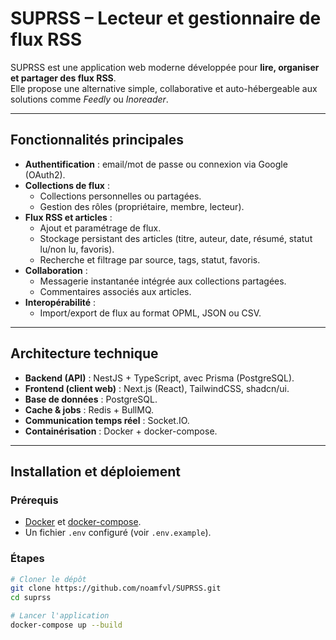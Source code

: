 # SUPRSS – Lecteur et gestionnaire de flux RSS

SUPRSS est une application web moderne développée pour **lire, organiser et partager des flux RSS**.  
Elle propose une alternative simple, collaborative et auto-hébergeable aux solutions comme *Feedly* ou *Inoreader*.  

---

##  Fonctionnalités principales
- **Authentification** : email/mot de passe ou connexion via Google (OAuth2).
- **Collections de flux** :
  - Collections personnelles ou partagées.
  - Gestion des rôles (propriétaire, membre, lecteur).
- **Flux RSS et articles** :
  - Ajout et paramétrage de flux.
  - Stockage persistant des articles (titre, auteur, date, résumé, statut lu/non lu, favoris).
  - Recherche et filtrage par source, tags, statut, favoris.
- **Collaboration** :
  - Messagerie instantanée intégrée aux collections partagées.
  - Commentaires associés aux articles.
- **Interopérabilité** :
  - Import/export de flux au format OPML, JSON ou CSV.

---

##  Architecture technique
- **Backend (API)** : NestJS + TypeScript, avec Prisma (PostgreSQL).
- **Frontend (client web)** : Next.js (React), TailwindCSS, shadcn/ui.
- **Base de données** : PostgreSQL.
- **Cache & jobs** : Redis + BullMQ.
- **Communication temps réel** : Socket.IO.
- **Containérisation** : Docker + docker-compose.

---

##  Installation et déploiement

### Prérequis
- [Docker](https://www.docker.com/) et [docker-compose](https://docs.docker.com/compose/).
- Un fichier `.env` configuré (voir `.env.example`).

### Étapes
```bash
# Cloner le dépôt
git clone https://github.com/noamfvl/SUPRSS.git
cd suprss

# Lancer l'application
docker-compose up --build
